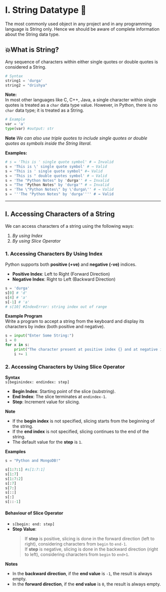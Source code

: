 # **Ⅰ. String Datatype 🎀**

The most commonly used object in any project and in any programming language is String only. Hence we should be aware of complete information about the String data type.

## **💥What is String?**
Any sequence of characters within either single quotes or double quotes is considered a String.  

```py
# Syntax
string1 = 'durga'  
string2 = "drishya"
```

**Note:**  
In most other languages like C, C++, Java, a single character within single quotes is treated as a `char` data type value. However, in Python, there is no `char` data type; it is treated as a String.

```py
# Example
var = 'a'  
type(var) #output: str
```

**Note** _We can also use triple quotes to include single quotes or double quotes as symbols inside the String literal._ 

**Examples:**

```py
# s = 'This is ' single quote symbol' # → Invalid  
s = 'This is \' single quote symbol' # → Valid 
s = "This is ' single quote symbol" #→ Valid
s = 'This is " double quotes symbol' # → Valid 
s = 'The "Python Notes" by 'durga'' # → Invalid  
s = "The "Python Notes" by 'durga'" # → Invalid  
s = 'The \"Python Notes\" by \'durga\'' # → Valid 
s = '''The "Python Notes" by 'durga'''' # → Valid  
```
---
## **Ⅰ. Accessing Characters of a String**

We can access characters of a string using the following ways:  
1. *By using Index*  
2. *By using Slice Operator*


### **1. Accessing Characters By Using Index**  
Python supports both **positive (+ve)** and **negative (-ve)** indices.  
  - **Positive Index**: Left to Right (Forward Direction)  
  - **Negative Index**: Right to Left (Backward Direction)  

```py
s = 'durga'
s[0] # 'd'
s[4] # 'a'
s[-1] # 'a'
# s[10] #IndexError: string index out of range
```
**Example Program**  
Write a program to accept a string from the keyboard and display its characters by index (both positive and negative).

```py
s = input("Enter Some String:")
i = 0
for x in s:
    print("The character present at positive index {} and at negative index {} is {}".format(i, i - len(s), x))
    i += 1
```


### **2. Accessing Characters by Using Slice Operator**

**Syntax**  
`s[beginindex: endindex: step]`  

- **Begin Index**: Starting point of the slice (substring).  
- **End Index**: The slice terminates at `endindex-1`.  
- **Step**: Increment value for slicing.

**Note**  
- If the **begin index** is not specified, slicing starts from the beginning of the string.  
- If the **end index** is not specified, slicing continues to the end of the string.  
- The default value for the **step** is `1`.  

**Examples**  
```py
s = "Python and MongoDB!"

s[1:7:1] #s[1:7:1]
s[1:7]
s[1:7:2]
s[:7]
s[7:]
s[::]
s[:]
s[::-1]
```

#### **Behaviour of Slice Operator**

- `s[begin: end: step]`  
- **Step Value**:  
    > If **step** is positive, slicing is done in the forward direction (left to right), considering characters from `begin` to `end-1`.  
    > If **step** is negative, slicing is done in the backward direction (right to left), considering characters from `begin` to `end+1`.  

**Notes**  
- In the **backward direction**, if the **end value** is `-1`, the result is always empty.  
- In the **forward direction**, if the **end value** is `0`, the result is always empty.  